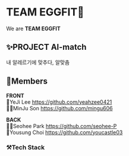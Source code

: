 # TEAM EGGFIT🥚
We are **TEAM EGGFIT**

## ✨PROJECT Al-match
내 알레르기에 맞추다, 알맞춤

## 👥Members
**FRONT**
<br/>
👩YeJi Lee https://github.com/yeahzee0421
<br/>
👩‍🦰MinJu Son https://github.com/mingu606

**BACK**
<br/>
👱‍♀️Seohee Park https://github.com/seohee-P
<br/>
👨Yousung Choi https://github.com/youcastle03


### ⚒️Tech Stack
